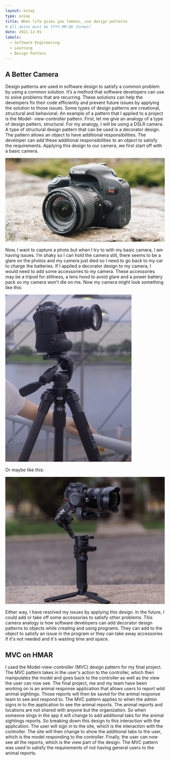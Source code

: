 ```yaml
---
layout: essay
type: essay
title: When life gives you lemons, use design patterns
# All dates must be YYYY-MM-DD format!
date: 2021-12-01
labels:
  - Software Engineering
  - Learning
  - Design Pattens
---
```


## A Better Camera

Design patterns are used in software design to satisfy a common problem by using a common solution. It’s a method that software developers can use to solve problems that are recurring. These solutions can help the developers fix their code efficiently and prevent future issues by applying the solution to those issues. Some types of design patterns are creational, structural and behavioral. An example of a pattern that I applied to a project is the Model- view-controller pattern. 
First, let me give an analogy of a type of design pattern, structural. For my analogy, I will be using a DSLR camera. A type of structural design pattern that can be used is a decorator design. The pattern allows an object to have additional responsibilities. The developer can add these additional responsibilities to an object to satisfy the requirements. Applying this design to our camera, we first start off with a basic camera. 

<img class="ui small image" src="../images/basic cam.jpg">

Now, I want to capture a photo but when I try to with my basic camera, I am having issues. I’m shaky so I can hold the camera still, there seems to be a glare on the photos and my camera just died so I need to go back to my car to charge the batteries. If I applied a decorator design to my camera, I would need to add some accessories to my camera. These accessories may be a tripod for stillness, a lens hood to avoid glare and a power battery pack so my camera won’t die on me. Now my camera might look something like this: 

<img class="ui small image" src="../images/tripod.png">

Or maybe like this:

<img class="ui small image" src="../images/tripod2.png">

Either way, I have resolved my issues by applying this design. In the future, I could add or take off some accessories to satisfy other problems. 
This camera analogy is how software developers can add decorator design patterns to objects while creating and using programs. They can add to the object to satisfy an issue in the program or they can take away accessories if it's not needed and it's wasting time and space. 


## MVC on HMAR

I used the Model-view-controller (MVC) design pattern for my final project. The MVC pattern takes in the user's action to the controller, which then manipulates the model and goes back to the controller as well as the view the user can now see. The final project, me and my team have been working on is an animal response application that allows users to report wild animal sightings. Those reports will then be saved for the animal response team to see and respond to. The MVC pattern applies to when the admin signs in to the application to see the animal reports. The animal reports and locations are not shared with anyone but the organization. So when someone sings in the app it will change to add additional tabs for the animal sightings reports. So breaking down this design to this interaction with the application. The user will sign in to the site, which is the interaction with the controller. The site will then change to show the additional tabs to the user, which is the model responding to the controller. Finally, the user can now see all the reports, which is the view part of the design. The MVC pattern was used to satisfy the requirements of not having general users to the animal reports. 

